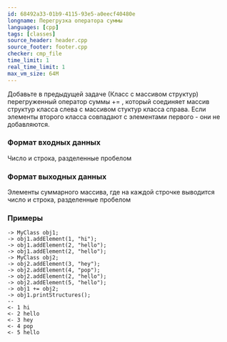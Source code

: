 ```yaml
---
id: 68492a33-01b9-4115-93e5-a0eecf40480e
longname: Перегрузка оператора суммы
languages: [cpp]
tags: [classes]
source_header: header.cpp
source_footer: footer.cpp
checker: cmp_file
time_limit: 1
real_time_limit: 1
max_vm_size: 64M
---
```


Добавьте в предыдущей задаче (Класс с массивом структур) перегруженный оператор суммы += , который соединяет массив
структур класса слева с массивом стуктур класса справа. Если элементы второго класса совпадают с элементами первого - они не добавляются. 

### Формат входных данных

Число и строка, разделенные пробелом

### Формат выходных данных

Элементы суммарного массива, где на каждой строчке выводится число и строка, разделенные пробелом

### Примеры

```
-> MyClass obj1;
-> obj1.addElement(1, "hi");
-> obj1.addElement(2, "hello");
-> obj1.addElement(2, "hello");
-> MyClass obj2;
-> obj2.addElement(3, "hey");
-> obj2.addElement(4, "pop");
-> obj2.addElement(2, "hello");
-> obj2.addElement(5, "hello");
-> obj1 += obj2;
-> obj1.printStructures();
--
<- 1 hi
<- 2 hello
<- 3 hey
<- 4 pop
<- 5 hello
```

